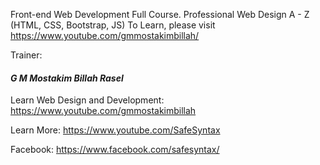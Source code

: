 Front-end Web Development Full Course.
Professional Web Design A - Z (HTML, CSS, Bootstrap, JS)
To Learn, please visit https://www.youtube.com/gmmostakimbillah/


Trainer:  
#### *G M Mostakim Billah Rasel*  

Learn Web Design and Development: https://www.youtube.com/gmmostakimbillah

Learn More: https://www.youtube.com/SafeSyntax

Facebook: https://www.facebook.com/safesyntax/
